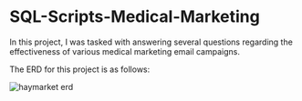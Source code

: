# SQL-Scripts-Medical-Marketing

In this project, I was tasked with answering several questions regarding the effectiveness of various medical marketing email campaigns.

The ERD for this project is as follows:

![haymarket erd](https://github.com/Pat-T1/SQL-Scripts-Medical-Marketing/assets/126030503/1147b425-f803-4368-b955-aaabf35b2935)
